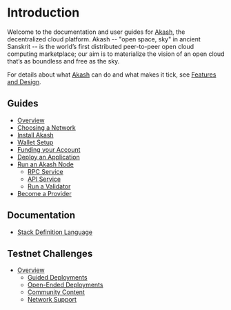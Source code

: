 # Introduction

Welcome to the documentation and user guides for [Akash](https://github.com/ovrclk/akash), the decentralized cloud platform. Akash -- "open space, sky" in ancient Sanskrit -- is the world’s first distributed peer-to-peer open cloud computing marketplace; our aim is to materialize the vision of an open cloud that’s as boundless and free as the sky.

For details about what [Akash](https://github.com/ovrclk/akash) can do and what makes it tick, see [Features and Design](design/).

## Guides

* [Overview](/guides/README.md)
* [Choosing a Network](/guides/version.md)
* [Install Akash](/guides/install.md)
* [Wallet Setup](/guides/wallet/README.md)
* [Funding your Account](/guides/wallet/funding.md)
* [Deploy an Application](/guides/deploy/README.md)
* [Run an Akash Node](/guides/node/README.md)
  * [RPC Service](/guides/node/rpc-service.md)
  * [API Service](/guides/node/api-service.md)
  * [Run a Validator](/guides/node/validator.md)
* [Become a Provider](/guides/provider/README.md)

## Documentation

* [Stack Definition Language](/sdl/README.md)

## Testnet Challenges

* [Overview](/testnet-challenges/README.md)
  * [Guided Deployments](/testnet-challenges/guided-deployments.md)
  * [Open-Ended Deployments](/testnet-challenges/open-ended-deployments.md)
  * [Community Content](/testnet-challenges/community-content.md)
  * [Network Support](/testnet-challenges/network-support.md)
